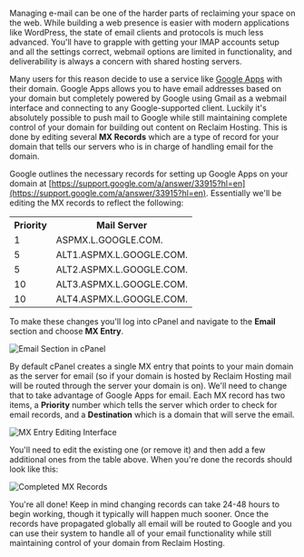 Managing e-mail can be one of the harder parts of reclaiming your space on the web. While building a web presence is easier with modern applications like WordPress, the state of email clients and protocols is much less advanced. You'll have to grapple with getting your IMAP accounts setup and all the settings correct, webmail options are limited in functionality, and deliverability is always a concern with shared hosting servers.

Many users for this reason decide to use a service like [Google Apps](https://apps.google.com/) with their domain. Google Apps allows you to have email addresses based on your domain but completely powered by Google using Gmail as a webmail interface and connecting to any Google-supported client. Luckily it's absolutely possible to push mail to Google while still maintaining complete control of your domain for building out content on Reclaim Hosting. This is done by editing several **MX Records** which are a type of record for your domain that tells our servers who is in charge of handling email for the domain.

Google outlines the necessary records for setting up Google Apps on your domain at [https://support.google.com/a/answer/33915?hl=en](https://support.google.com/a/answer/33915?hl=en). Essentially we'll be editing the MX records to reflect the following:

<table class="nice-table">
      <tbody>
        <tr>
          <th><strong>Priority</strong></th>
          <th><strong>Mail Server</strong></th>
        </tr>
        <tr>
          <td>1</td>
          <td>ASPMX.L.GOOGLE.COM.</td>
        </tr>
        <tr>
          <td>5</td>
          <td>ALT1.ASPMX.L.GOOGLE.COM.</td>
        </tr>
        <tr>
          <td>5</td>
          <td>ALT2.ASPMX.L.GOOGLE.COM.</td>
        </tr>
        <tr>
          <td>10</td>
          <td>ALT3.ASPMX.L.GOOGLE.COM.</td>
        </tr>
        <tr>
          <td>10</td>
          <td>ALT4.ASPMX.L.GOOGLE.COM.</td>
        </tr>
      </tbody>
    </table>

To make these changes you'll log into cPanel and navigate to the **Email** section and choose **MX Entry**.

![Email Section in cPanel](http://i.imgur.com/7ImFKxj.png)

By default cPanel creates a single MX entry that points to your main domain as the server for email (so if your domain is hosted by Reclaim Hosting mail will be routed through the server your domain is on). We'll need to change that to take advantage of Google Apps for email. Each MX record has two items, a **Priority** number which tells the server which order to check for email records, and a **Destination** which is a domain that will serve the email.

![MX Entry Editing Interface](http://i.imgur.com/fmke3zE.png)

You'll need to edit the existing one (or remove it) and then add a few additional ones from the table above. When you're done the records should look like this:

![Completed MX Records](http://i.imgur.com/EmKI3YA.png)

You're all done! Keep in mind changing records can take 24-48 hours to begin working, though it typically will happen much sooner. Once the records have propagated globally all email will be routed to Google and you can use their system to handle all of your email functionality while still maintaining control of your domain from Reclaim Hosting.